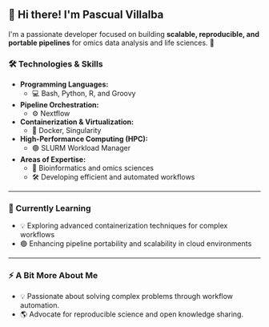 ## 👋 Hi there! I'm Pascual Villalba 
I'm a passionate developer focused on building **scalable, reproducible, and portable pipelines** for omics data analysis and life sciences. 🚀  

### 🛠️ Technologies & Skills  
- **Programming Languages:**  
  - 💻 Bash, Python, R, and Groovy  
- **Pipeline Orchestration:**  
  - ⚙️ Nextflow  
- **Containerization & Virtualization:**  
  - 🐳 Docker, Singularity
- **High-Performance Computing (HPC):**  
  - 🟢 SLURM Workload Manager 
- **Areas of Expertise:**  
  - 🧬 Bioinformatics and omics sciences  
  - 🛠️ Developing efficient and automated workflows  

---

### 🌱 Currently Learning  
- 💡 Exploring advanced containerization techniques for complex workflows  
- 🟢 Enhancing pipeline portability and scalability in cloud environments

---

### ⚡ A Bit More About Me  
- 💡 Passionate about solving complex problems through workflow automation.  
- 🌎 Advocate for reproducible science and open knowledge sharing.  
